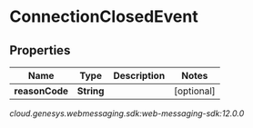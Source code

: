 # ConnectionClosedEvent


## Properties

| Name | Type | Description | Notes |
| ------------ | ------------- | ------------- | ------------- |
| **reasonCode** | **String** |  |  [optional] |




_cloud.genesys.webmessaging.sdk:web-messaging-sdk:12.0.0_
